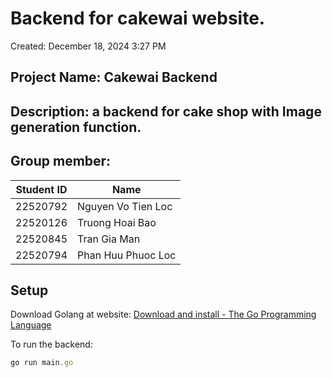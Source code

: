 # Backend for cakewai website.

Created: December 18, 2024 3:27 PM

## **Project Name:** Cakewai Backend

## **Description:** a backend for cake shop with Image generation function.

## Group member:

| Student ID | Name |
| --- | --- |
| 22520792 | Nguyen Vo Tien Loc |
| 22520126 | Truong Hoai Bao |
| 22520845 | Tran Gia Man |
| 22520794 | Phan Huu Phuoc Loc |

## Setup

Download Golang at website: [Download and install - The Go Programming Language](https://go.dev/doc/install)

To run the backend: 

```jsx
go run main.go
```